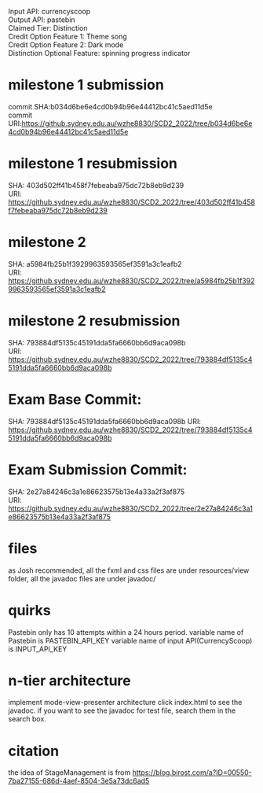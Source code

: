 Input API: currencyscoop   
Output API: pastebin  
Claimed Tier: Distinction  
Credit Option Feature 1: Theme song  
Credit Option Feature 2: Dark mode  
Distinction Optional Feature: spinning progress indicator  

# milestone 1 submission
commit SHA:b034d6be6e4cd0b94b96e44412bc41c5aed11d5e  
commit URI:https://github.sydney.edu.au/wzhe8830/SCD2_2022/tree/b034d6be6e4cd0b94b96e44412bc41c5aed11d5e
# milestone 1 resubmission
 SHA: 403d502ff41b458f7febeaba975dc72b8eb9d239  
 URI: https://github.sydney.edu.au/wzhe8830/SCD2_2022/tree/403d502ff41b458f7febeaba975dc72b8eb9d239
# milestone 2
SHA: a5984fb25b1f3929963593565ef3591a3c1eafb2  
URI: https://github.sydney.edu.au/wzhe8830/SCD2_2022/tree/a5984fb25b1f3929963593565ef3591a3c1eafb2
# milestone 2 resubmission
SHA: 793884df5135c45191dda5fa6660bb6d9aca098b  
URI: https://github.sydney.edu.au/wzhe8830/SCD2_2022/tree/793884df5135c45191dda5fa6660bb6d9aca098b
# Exam Base Commit:
SHA: 793884df5135c45191dda5fa6660bb6d9aca098b
URI: https://github.sydney.edu.au/wzhe8830/SCD2_2022/tree/793884df5135c45191dda5fa6660bb6d9aca098b
# Exam Submission Commit:
SHA: 2e27a84246c3a1e86623575b13e4a33a2f3af875    
URI: https://github.sydney.edu.au/wzhe8830/SCD2_2022/tree/2e27a84246c3a1e86623575b13e4a33a2f3af875
# files
as Josh recommended, all the fxml and css files are under resources/view folder,
all the javadoc files are under javadoc/
# quirks
Pastebin only has 10 attempts within a 24 hours period.
variable name of Pastebin is PASTEBIN_API_KEY
variable name of input API(CurrencyScoop) is INPUT_API_KEY
# n-tier architecture
implement mode-view-presenter architecture
click index.html to see the javadoc. if you want to see the javadoc for test file, search them in the search box.
# citation
the idea of StageManagement is from https://blog.birost.com/a?ID=00550-7ba27155-686d-4aef-8504-3e5a73dc6ad5